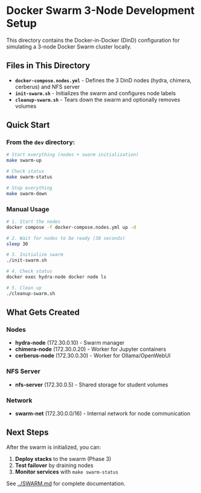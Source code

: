 # Docker Swarm 3-Node Development Setup

This directory contains the Docker-in-Docker (DinD) configuration for simulating a 3-node Docker Swarm cluster locally.

## Files in This Directory

- **`docker-compose.nodes.yml`** - Defines the 3 DinD nodes (hydra, chimera, cerberus) and NFS server
- **`init-swarm.sh`** - Initializes the swarm and configures node labels
- **`cleanup-swarm.sh`** - Tears down the swarm and optionally removes volumes

## Quick Start

### From the `dev` directory:

```bash
# Start everything (nodes + swarm initialization)
make swarm-up

# Check status
make swarm-status

# Stop everything
make swarm-down
```

### Manual Usage

```bash
# 1. Start the nodes
docker compose -f docker-compose.nodes.yml up -d

# 2. Wait for nodes to be ready (30 seconds)
sleep 30

# 3. Initialize swarm
./init-swarm.sh

# 4. Check status
docker exec hydra-node docker node ls

# 5. Clean up
./cleanup-swarm.sh
```

## What Gets Created

### Nodes
- **hydra-node** (172.30.0.10) - Swarm manager
- **chimera-node** (172.30.0.20) - Worker for Jupyter containers
- **cerberus-node** (172.30.0.30) - Worker for Ollama/OpenWebUI

### NFS Server
- **nfs-server** (172.30.0.5) - Shared storage for student volumes

### Network
- **swarm-net** (172.30.0.0/16) - Internal network for node communication

## Next Steps

After the swarm is initialized, you can:

1. **Deploy stacks** to the swarm (Phase 3)
2. **Test failover** by draining nodes
3. **Monitor services** with `make swarm-status`

See [../SWARM.md](../SWARM.md) for complete documentation.
